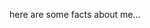   <head>
    <meta charset="utf-8">
    <title>Kevin Deutscher</title>
  </head>
  <body>
    <p> here are some facts about me...</p>
  </body>
